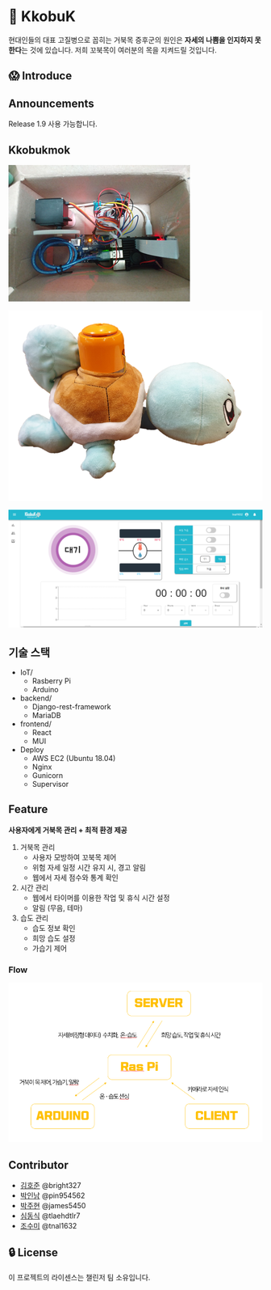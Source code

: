 # :rocket: KkobuK
현대인들의 대표 고질병으로 꼽히는 거북목 증후군의 원인은 **자세의 나쁨을 인지하지 못한다**는 것에 있습니다.
저희 꼬북목이 여러분의 목을 지켜드릴 것입니다.



## :scream: Introduce

## Announcements

Release 1.9 사용 가능합니다.




## Kkobukmok

![image-20201022211913601](README.assets/image-20201022211913601.png)

![image-20201022211619022](README.assets/image-20201022211619022.png)

![image-20200820223216187](README.assets/image-20200820223216187.png)





## 기술 스택

- IoT/
  - Rasberry Pi
  - Arduino
- backend/
  - Django-rest-framework
  - MariaDB
- frontend/
  - React
  - MUI
- Deploy
  - AWS EC2 (Ubuntu 18.04)
  - Nginx
  - Gunicorn
  - Supervisor



## Feature

**사용자에게 거북목 관리 + 최적 환경 제공** 

1. 거북목 관리
   - 사용자 모방하여 꼬북목 제어
   - 위험 자세 일정 시간 유지 시, 경고 알림
   - 웹에서 자세 점수와 통계 확인
2. 시간 관리
   - 웹에서 타이머를 이용한 작업 및 휴식 시간 설정
   - 알림 (무음, 테마)
3. 습도 관리
   - 습도 정보 확인
   - 희망 습도 설정
   - 가습기 제어



### Flow

![image-20200821013948502](README.assets/image-20200821013948502.png)

## Contributor

- [김호준](https://lab.ssafy.com/bright327) @bright327
- [박인남](https://lab.ssafy.com/pin954562) @pin954562
- [박주현](https://lab.ssafy.com/james5450) @james5450
- [심동식](https://lab.ssafy.com/tlaehdtlr7) @tlaehdtlr7
- [조수미](https://lab.ssafy.com/tnal1632) @tnal1632



## :lock: License

이 프로젝트의 라이센스는 챌린저 팀 소유입니다.